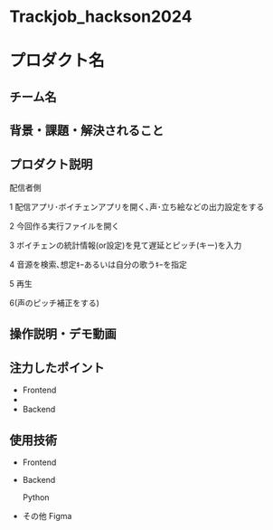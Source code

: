 # Trackjob_hackson2024

# プロダクト名


## チーム名



## 背景・課題・解決されること


## プロダクト説明
<!-- 開発したプロダクトの説明を入力してください -->
配信者側

1 配信アプリ･ボイチェンアプリを開く､声･立ち絵などの出力設定をする

2 今回作る実行ファイルを開く

3 ボイチェンの統計情報(or設定)を見て遅延とピッチ(キー)を入力

4 音源を検索､想定ｷｰあるいは自分の歌うｷｰを指定

5 再生

6(声のピッチ補正をする)


## 操作説明・デモ動画



## 注力したポイント

- Frontend
- 
- Backend

## 使用技術
- Frontend

- Backend

  Python

- その他
  Figma
